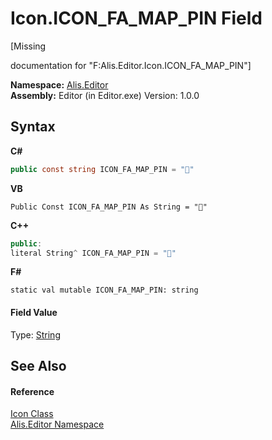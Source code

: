 # Icon.ICON_FA_MAP_PIN Field
 

\[Missing <summary> documentation for "F:Alis.Editor.Icon.ICON_FA_MAP_PIN"\]

**Namespace:**&nbsp;<a href="b150ade4-39de-a232-5f06-d3cdc1b2c538">Alis.Editor</a><br />**Assembly:**&nbsp;Editor (in Editor.exe) Version: 1.0.0

## Syntax

**C#**<br />
``` C#
public const string ICON_FA_MAP_PIN = ""
```

**VB**<br />
``` VB
Public Const ICON_FA_MAP_PIN As String = ""
```

**C++**<br />
``` C++
public:
literal String^ ICON_FA_MAP_PIN = ""
```

**F#**<br />
``` F#
static val mutable ICON_FA_MAP_PIN: string
```


#### Field Value
Type: <a href="https://docs.microsoft.com/dotnet/api/system.string" target="_blank">String</a>

## See Also


#### Reference
<a href="cc0f883c-67f8-f772-c6d7-a60b129f22a7">Icon Class</a><br /><a href="b150ade4-39de-a232-5f06-d3cdc1b2c538">Alis.Editor Namespace</a><br />